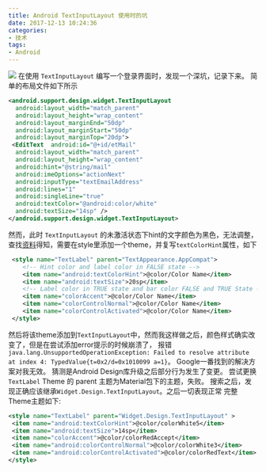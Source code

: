 ```yaml
---
title: Android TextInputLayout 使用时的坑
date: 2017-12-13 10:24:36
categories:
- 技术
tags:
- Android
---
```

![](https://o5iqfmxl6.qnssl.com//blog/gif/Untitled.mov.gif)
在使用 `TextInputLayout` 编写一个登录界面时，发现一个深坑，记录下来。
简单的布局文件如下所示
``` xml
<android.support.design.widget.TextInputLayout
  android:layout_width="match_parent"
  android:layout_height="wrap_content"
  android:layout_marginEnd="50dp"
  android:layout_marginStart="50dp"
  android:layout_marginTop="20dp">
 <EditText  android:id="@+id/etMail"
  android:layout_width="match_parent"
  android:layout_height="wrap_content"
  android:hint="@string/mail"
  android:imeOptions="actionNext"
  android:inputType="textEmailAddress"
  android:lines="1"
  android:singleLine="true"
  android:textColor="@android:color/white"
  android:textSize="14sp" /> 
</android.support.design.widget.TextInputLayout>
```
然而，此时 `TextInputLayout` 的未激活状态下hint的文字颜色为黑色，无法调整，查找[资料](https://stackoverflow.com/questions/30546430/how-to-change-the-floating-label-color-of-textinputlayout)得知，需要在style里添加一个theme，并复写`textColorHint`属性，如下
``` xml
 <style name="TextLabel" parent="TextAppearance.AppCompat">
    <!-- Hint color and label color in FALSE state -->
    <item name="android:textColorHint">@color/Color Name</item> 
    <item name="android:textSize">20sp</item>
    <!-- Label color in TRUE state and bar color FALSE and TRUE State -->
    <item name="colorAccent">@color/Color Name</item>
    <item name="colorControlNormal">@color/Color Name</item>
    <item name="colorControlActivated">@color/Color Name</item>
 </style>
```
然后将该theme添加到`TextInputLayout`中，然而我这样做之后，颜色样式确实改变了，但是在尝试添加error提示的时候崩溃了，
报错`java.lang.UnsupportedOperationException: Failed to resolve attribute at index 4: TypedValue{t=0x2/d=0x1010099 a=1}`。
Google一番找到的解决方案对我无效。
猜测是Android Design库升级之后部分行为发生了变更。
尝试更换`TextLabel` Theme 的 parent 主题为Material包下的主题，失败。
搜索之后，发现正确应该继承`Widget.Design.TextInputLayout`。之后一切表现正常
完整Theme主题如下:
``` xml
<style name="TextLabel" parent="Widget.Design.TextInputLayout" >
 <item name="android:textColorHint">@color/colorWhite5</item>
 <item name="android:textSize">14sp</item>
 <item name="colorAccent">@color/colorRedAccept</item>
 <item name="android:colorControlNormal">@color/colorWhite3</item>
 <item name="android:colorControlActivated">@color/colorRedText</item> 
</style>
```

